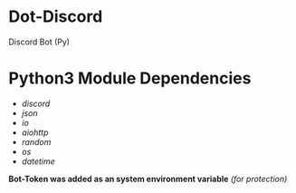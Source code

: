 # Dot-Discord
Discord Bot (Py)

# Python3 Module Dependencies
* *discord*
* *json*
* *io*
* *aiohttp*
* *random*
* *os*
* *datetime*

**Bot-Token was added as an system environment variable** *(for protection)*
